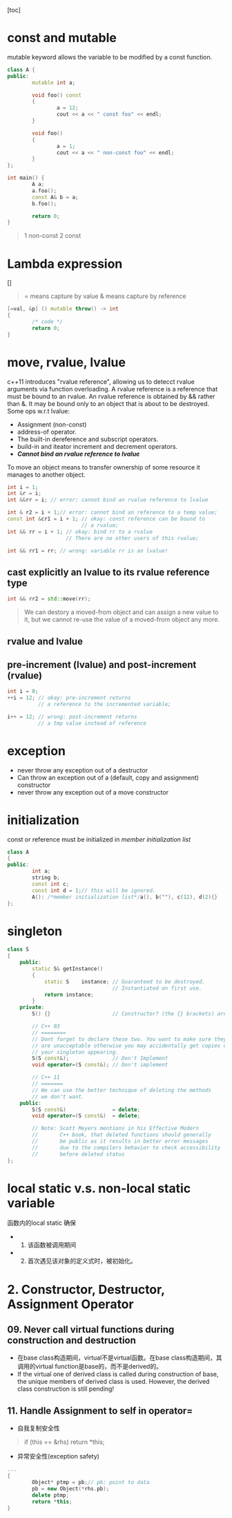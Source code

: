 [toc]

# const and mutable 

mutable keyword allows the variable to be modified by a const function.
```cpp
class A {
public: 
        mutable int a;

        void foo() const 
        {
                a = 12;
                cout << a << " const foo" << endl;
        }

        void foo() 
        {
                a = 1;
                cout << a << " non-const foo" << endl;
        }
};

int main() {
        A a;
        a.foo();
        const A& b = a;
        b.foo();

        return 0;
}
```
> 1 non-const 
> 2 const

# Lambda expression
\[\]
> = means capture by value
> & means capture by reference

```cpp
[=val, &p] () mutable throw() -> int
{
        /* code */
        return 0;
}
```

# move, rvalue, lvalue
c++11 introduces "rvalue reference", allowing us to detecct rvalue arguments via function overloading.
A rvalue reference is a reference that must be bound to an rvalue. An rvalue reference is obtained by && rather than &. It may be bound only to an object that is about to be destroyed.
Some ops w.r.t lvalue:
- Assignment (non-const)
- address-of operator.
- The built-in dereference and subscript operators.
- build-in and iteator increment and decrement operators.
- ***Cannot bind an rvalue reference to lvalue***

To move an object means to transfer ownership of some resource it manages to another object.

```cpp
int i = 1;
int &r = i;
int &&rr = i; // error: cannot bind an rvalue reference to lvalue

int & r2 = i + 1;// error: cannot bind an reference to a temp value;
const int &cr1 = i + 1; // okay: const reference can be bound to
                        // a rvalue;
int && rr = i + 1; // okay: bind rr to a rvalue
                   // There are no other users of this rvalue;

int && rr1 = rr; // wrong: variable rr is an lvalue!
```
## cast explicitly an lvalue to its rvalue reference type
```cpp
int && rr2 = std::move(rr);
```
> We can destory a moved-from object and can assign a new value to it, but we cannot re-use the value of a moved-from object any more.

## rvalue and lvalue

## pre-increment (lvalue) and post-increment (rvalue)
```cpp
int i = 0;
++i = 12; // okay: pre-increment returns 
          // a reference to the incremented variable;

i++ = 12; // wrong: post-increment returns 
          // a tmp value instead of reference
```

# exception

- never throw any exception out of a destructor
- Can throw an exception out of a (default, copy and assignment) constructor
- never throw any exception out of a move constructor

# initialization
const or reference must be initialized in *member initialization list*
```cpp
class A
{
public:
        int a;
        string b;
        const int c;
        const int d = 1;// this will be ignored.
        A(): /*member initialization list*/a(), b(""), c(12), d(2){}
};
```
# singleton
```cpp
class S
{
    public:
        static S& getInstance()
        {
            static S    instance; // Guaranteed to be destroyed.
                                  // Instantiated on first use.
            return instance;
        }
    private:
        S() {}                    // Constructor? (the {} brackets) are needed here.

        // C++ 03
        // ========
        // Dont forget to declare these two. You want to make sure they
        // are unacceptable otherwise you may accidentally get copies of
        // your singleton appearing.
        S(S const&);              // Don't Implement
        void operator=(S const&); // Don't implement

        // C++ 11
        // =======
        // We can use the better technique of deleting the methods
        // we don't want.
    public:
        S(S const&)               = delete;
        void operator=(S const&)  = delete;

        // Note: Scott Meyers mentions in his Effective Modern
        //       C++ book, that deleted functions should generally
        //       be public as it results in better error messages
        //       due to the compilers behavior to check accessibility
        //       before deleted status
};
```
# local static v.s. non-local static variable
函数内的local static 确保
- 1. 该函数被调用期间
- 2. 首次遇见该对象的定义式时，被初始化。

# 2. Constructor, Destructor, Assignment Operator

## 09. Never call virtual functions during construction and destruction
- 在base class构造期间，virtual不是virtual函数。在base class构造期间，其调用的virtual function是base的，而不是derived的。
- If the virtual one of derived class is called during construction of base, the unique members of derived class is used. However, the derived class construction is still pending!

## 11. Handle Assignment to self in operator=

- 自我复制安全性
> if (this == &rhs) return \*this;
- 异常安全性(exception safety)
```cpp
...
{
        Object* ptmp = pb;// pb: point to data
        pb = new Object(*rhs.pb);
        delete ptmp;
        return *this;
}
```
